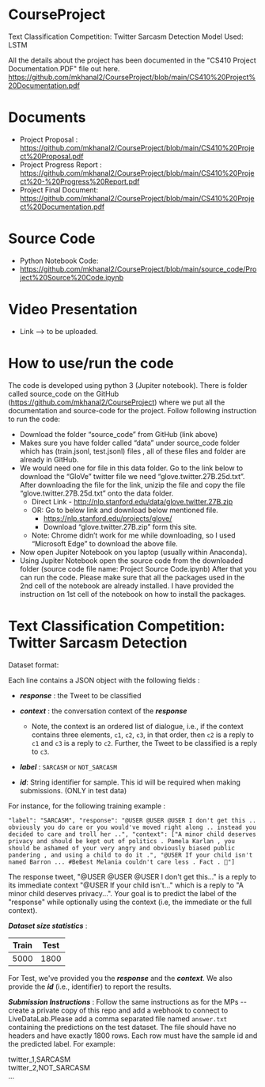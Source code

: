 # CourseProject

Text Classification Competition: Twitter Sarcasm Detection
Model Used: LSTM

All the details about the project has been documented in the "CS410 Project Documentation.PDF" file out here. https://github.com/mkhanal2/CourseProject/blob/main/CS410%20Project%20Documentation.pdf

# Documents
- Project Proposal : https://github.com/mkhanal2/CourseProject/blob/main/CS410%20Project%20Proposal.pdf
- Project Progress Report : https://github.com/mkhanal2/CourseProject/blob/main/CS410%20Project%20-%20Progress%20Report.pdf
- Project Final Document: https://github.com/mkhanal2/CourseProject/blob/main/CS410%20Project%20Documentation.pdf

# Source Code
- Python Notebook Code:
- https://github.com/mkhanal2/CourseProject/blob/main/source_code/Project%20Source%20Code.ipynb
# Video Presentation
- Link --> to be uploaded.
# How to use/run the code
The code is developed using python 3 (Jupiter notebook). There is folder called source_code on the GitHub (https://github.com/mkhanal2/CourseProject) where we put all the documentation and source-code for the project. Follow following instruction to run the code:
- Download the folder “source_code” from GitHub (link above)
- Makes sure you have folder called “data” under source_code folder which has (train.jsonl, test.jsonl) files , all of these files and folder are already in GitHub.
- We would need one for file in this data folder. Go to the link below to download the “GloVe” twitter file we need “glove.twitter.27B.25d.txt”. After downloading the file for the link, unizip the file and copy the file “glove.twitter.27B.25d.txt” onto the data folder.
	- Direct Link - http://nlp.stanford.edu/data/glove.twitter.27B.zip
	- OR: Go to below link and download below mentioned file.
		- https://nlp.stanford.edu/projects/glove/
		- Download “glove.twitter.27B.zip” form this site.
	- Note: Chrome didn’t work for me while downloading, so I used “Microsoft Edge” to download the above file. 
- Now open Jupiter Notebook on you laptop (usually within Anaconda).
- Using Jupiter Notebook open the source code from the downloaded folder (source code file name: Project Source Code.ipynb)
After that you can run the code. Please make sure that all the packages used in the 2nd cell of the notebook are already installed. I have provided the instruction on 1st cell of the notebook on how to install the packages.

# Text Classification Competition: Twitter Sarcasm Detection 

Dataset format:

Each line contains a JSON object with the following fields : 
- ***response*** :  the Tweet to be classified
- ***context*** : the conversation context of the ***response***
	- Note, the context is an ordered list of dialogue, i.e., if the context contains three elements, `c1`, `c2`, `c3`, in that order, then `c2` is a reply to `c1` and `c3` is a reply to `c2`. Further, the Tweet to be classified is a reply to `c3`.
- ***label*** : `SARCASM` or `NOT_SARCASM` 

- ***id***:  String identifier for sample. This id will be required when making submissions. (ONLY in test data)

For instance, for the following training example : 

`"label": "SARCASM", "response": "@USER @USER @USER I don't get this .. obviously you do care or you would've moved right along .. instead you decided to care and troll her ..", "context": ["A minor child deserves privacy and should be kept out of politics . Pamela Karlan , you should be ashamed of your very angry and obviously biased public pandering , and using a child to do it .", "@USER If your child isn't named Barron ... #BeBest Melania couldn't care less . Fact . 💯"]`

The response tweet, "@USER @USER @USER I don't get this..." is a reply to its immediate context "@USER If your child isn't..." which is a reply to "A minor child deserves privacy...". Your goal is to predict the label of the "response" while optionally using the context (i.e, the immediate or the full context).

***Dataset size statistics*** :

| Train | Test |
|-------|------|
| 5000  | 1800 |

For Test, we've provided you the ***response*** and the ***context***. We also provide the ***id*** (i.e., identifier) to report the results.

***Submission Instructions*** : Follow the same instructions as for the MPs -- create a private copy of this repo and add a webhook to connect to LiveDataLab.Please add a comma separated file named `answer.txt` containing the predictions on the test dataset. The file should have no headers and have exactly 1800 rows. Each row must have the sample id and the predicted label. For example:

twitter_1,SARCASM  
twitter_2,NOT_SARCASM  
...
